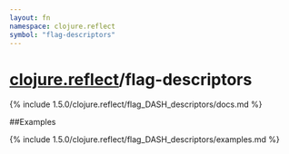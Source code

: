 ```yaml
---
layout: fn
namespace: clojure.reflect
symbol: "flag-descriptors"
---
```


# [clojure.reflect](../)/flag-descriptors

{% include 1.5.0/clojure.reflect/flag_DASH_descriptors/docs.md %}

##Examples

{% include 1.5.0/clojure.reflect/flag_DASH_descriptors/examples.md %}

